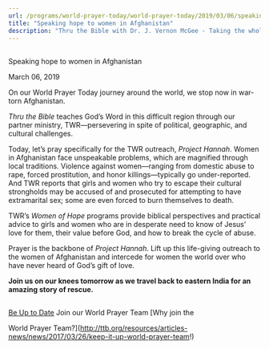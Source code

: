 ```yaml
---
url: /programs/world-prayer-today/world-prayer-today/2019/03/06/speaking-hope-to-women-in-afghanistan
title: "Speaking hope to women in Afghanistan"
description: "Thru the Bible with Dr. J. Vernon McGee - Taking the whole Word to the whole world"
---
```







## 
 Speaking hope to women in Afghanistan


March 06, 2019




On our World Prayer Today journey around the world, we stop now in war-torn Afghanistan. 


*Thru the Bible* teaches God’s Word in this difficult region through our partner ministry, TWR—persevering in spite of political, geographic, and cultural challenges. 


Today, let’s pray specifically for the TWR outreach, *Project Hannah*. Women in Afghanistan face unspeakable problems, which are magnified through local traditions. Violence against women—ranging from domestic abuse to rape, forced prostitution, and honor killings—typically go under-reported. And TWR reports that girls and women who try to escape their cultural strongholds may be accused of and prosecuted for attempting to have extramarital sex; some are even forced to burn themselves to death. 


TWR’s *Women of Hope* programs provide biblical perspectives and practical advice to girls and women who are in desperate need to know of Jesus’ love for them, their value before God, and how to break the cycle of abuse.   

  

Prayer is the backbone of *Project Hannah*. Lift up this life-giving outreach to the women of Afghanistan and intercede for women the world over who have never heard of God’s gift of love. 


**Join us on our knees tomorrow as we travel back to eastern India for an amazing story of rescue.** 







## 




[Be Up to Date](http://feeds.feedburner.com/WorldPrayerToday "World Prayer Today RSS Feed")
Join our World Prayer Team
[Why join the  

World Prayer Team?](http://ttb.org/resources/articles-news/news/2017/03/26/keep-it-up-world-prayer-team!)




